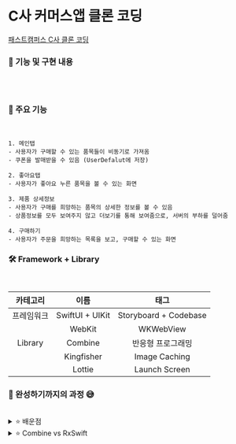 # C사 커머스앱 클론 코딩

[패스트캠퍼스 C사 클론 코딩](https://fastcampus.co.kr/dev_online_ios)

### 🌟 기능 및 구현 내용
</br>
<img src="https://github.com/Seo-garden/FastCampus/blob/main/part6/구매하기.PNG" alt="" width="" height="">
<img src="https://github.com/Seo-garden/FastCampus/blob/main/part6/좋아요.PNG" alt="" width="" height="">
<img src="https://github.com/Seo-garden/FastCampus/blob/main/part6/상세정보.PNG" alt="" width="" height="">
<img src="https://github.com/Seo-garden/FastCampus/blob/main/part6/구매하기.PNG" alt="" width="" height="">


### 🐚 주요 기능
<br/>

    1. 메인탭
    - 사용자가 구매할 수 있는 품목들이 비동기로 가져옴
    - 쿠폰을 발매받을 수 있음 (UserDefalut에 저장)

    2. 좋아요탭
    - 사용자가 좋아요 누른 품목을 볼 수 있는 화면
    
    3. 제품 상세정보
    - 사용자가 구매를 희망하는 품목의 상세한 정보를 볼 수 있음
    - 상품정보를 모두 보여주지 않고 더보기를 통해 보여줌으로, 서버의 부하를 덜어줌

    4. 구매하기
    - 사용자가 주문을 희망하는 목록을 보고, 구매할 수 있는 화면
    

### 🛠️ Framework + Library

<br/>

| 카테고리 | 이름 |  태그   |  
| :--------: | :--------: | :------: | 
|   프레임워크    |   SwiftUI + UIKit    | Storyboard + Codebase |
|       |   WebKit    | WKWebView |
|   Library    |   Combine    | 반응형 프로그래밍 | 
|       |   Kingfisher    | Image Caching |
|       |   Lottie    | Launch Screen |

### 🌟 완성하기까지의 과정 😅
<br/>

<details>
  <summary>⭐️ 배운점</summary>        
  SwiftUI가 등장함으로써 트위터 클론코딩을 진행할 때, 스토리보드 방식은 레거시라고 생각했었습니다. 사용한지 오래된 기술이니 레거시라고 판단하는 안좋은 생각을 바꿀 수 있는 기회였습니다. 아직까지도 스토리보드 방식은 눈으로 직접 보면서 배치가 가능하기 때문에, 한 화면의 오브젝트가 관리되기 힘들 정도가 아니라면 스토리방식을 여전히 사용할 것 같습니다. 그리고 여러가지 뷰들을 사용해봄으로써, 의도한 화면에 대한 뷰를 어떤걸 사용해야 할지에 대해 알게 되었습니다.
</details>

<details>
  <summary>⭐️ Combine vs RxSwift </summary>
  사실 이 강의를 통해 얻고 싶었던 것은 취업공고 우대사항에 있는 RxSwift 혹은 Combine 에 대해 학습하고 싶었습니다. 왜 기업들은 이 기술스택을 우대사항에 두는 것에 대해 궁금증이 생겼고, 직접 만들어보면서 그 의도를 파악하고 싶었습니다. 프로젝트를 진행하면서 주로 비동기 작업을 보다 직관적이고 효율적으로 처리할 수 있도록 도와주는 것이었습니다. 
</details>



